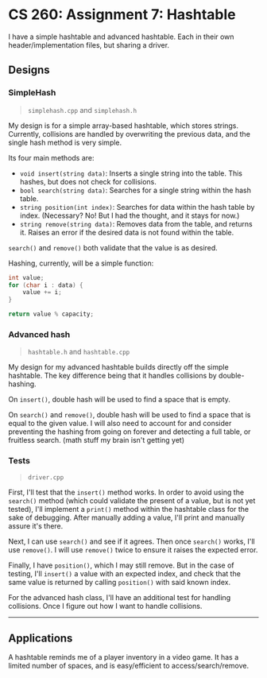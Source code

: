 # CS 260: Assignment 7: Hashtable

I have a simple hashtable and advanced hashtable. Each in their own header/implementation files, but sharing a driver.

## Designs

### SimpleHash

>`simplehash.cpp` and `simplehash.h`

My design is for a simple array-based hashtable, which stores strings. Currently, collisions are handled by overwriting the previous data, and the single hash method is very simple.  

Its four main methods are:
- `void insert(string data)`: Inserts a single string into the table. This hashes, but does not check for collisions.
- `bool search(string data)`: Searches for a single string within the hash table. 
- `string position(int index)`: Searches for data within the hash table by index. (Necessary? No! But I had the thought, and it stays for now.)
- `string remove(string data)`: Removes data from the table, and returns it. Raises an error if the desired data is not found within the table.

`search()` and `remove()` both validate that the value is as desired.

Hashing, currently, will be a simple function:
```cpp
int value;
for (char i : data) {
    value += i;
}

return value % capacity;
```

### Advanced hash

> `hashtable.h` and `hashtable.cpp`

My design for my advanced hashtable builds directly off the simple hashtable. The key difference being that it handles collisions by double-hashing.

On `insert()`, double hash will be used to find a space that is empty.

On `search()` and `remove()`, double hash will be used to find a space that is equal to the given value. I will also need to account for and consider preventing the hashing from going on forever and detecting a full table, or fruitless search. (math stuff my brain isn't getting yet)



### Tests

> `driver.cpp`

First, I'll test that the `insert()` method works. In order to avoid using the `search()` method (which could validate the present of a value, but is not yet tested), I'll implement a `print()` method within the hashtable class for the sake of debugging. After manually adding a value, I'll print and manually assure it's there.

Next, I can use `search()` and see if it agrees. Then once `search()` works, I'll use `remove()`. I will use `remove()` twice to ensure it raises the expected error.

Finally, I have `position()`, which I may still remove. But in the case of testing, I'll `insert()` a value with an expected index, and check that the same value is returned by calling `position()` with said known index.

For the advanced hash class, I'll have an additional test for handling collisions. Once I figure out how I want to handle collisions.


---
## Applications

A hashtable reminds me of a player inventory in a video game. It has a limited number of spaces, and is easy/efficient to access/search/remove. 
